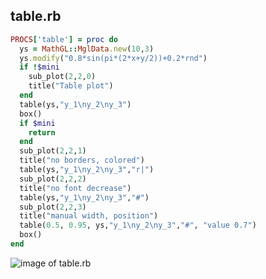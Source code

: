 
## table.rb

```ruby
PROCS['table'] = proc do
  ys = MathGL::MglData.new(10,3)
  ys.modify("0.8*sin(pi*(2*x+y/2))+0.2*rnd")
  if !$mini
    sub_plot(2,2,0)
    title("Table plot")
  end
  table(ys,"y_1\ny_2\ny_3")
  box()
  if $mini
    return
  end
  sub_plot(2,2,1)
  title("no borders, colored")
  table(ys,"y_1\ny_2\ny_3","r|")
  sub_plot(2,2,2)
  title("no font decrease")
  table(ys,"y_1\ny_2\ny_3","#")
  sub_plot(2,2,3)
  title("manual width, position")
  table(0.5, 0.95, ys,"y_1\ny_2\ny_3","#", "value 0.7")
  box()
end


```
![image of table.rb](https://raw.github.com/masa16/ruby-mathgl-sample/master/samples/table/table.png)
